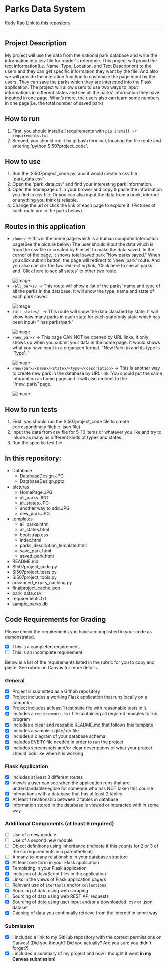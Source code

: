 # Parks Data System

Rudy Rao
[Link to this repository](https://github.com/xraorudy/SI507FinalProject_output)

---

## Project Description

My project will use the data from the national park database and write the information into csv file for reader's reference. This project will provid the text information(i.e. Name, Type, Location, and Text Description) to the users and they can get specific information they want by the file. And also we will provide the interation function to customize the page input by the users. They can save the parks which they are interested into the Flask application.  The project will allow users to use two ways to input informations in different states and see all the parks' information they have inputted in one page. What’s more, the users also can learn some numbers in one page(i.e. the total number of saved park)

## How to run

1. First, you should install all requirements with `pip install -r requirements.txt`
2. Second, you should run it by gitbash terminal, locating the file route and entering 'python SI507project_code'.

## How to use

1. Run the 'SI507project_code.py' and it would create a csv file 'park_data.csv'.
2. Open the 'park_data.csv' and find your interesting park information.
3. Open the homepage url in your brower and copy & paste the information you find in csv file. Or you can also input the data from a book, internet or anything you think is reliable.
3. Change the url or click the link of each page to explore it. (Pictures of each route are in the parts below)

## Routes in this application
- `/home/` -> this is the home page which is a human computer interaction page(See the picture below) The user should input the data which is from the csv file or created by himself to make the data saved. In the corner of the page, it shows total saved park "Now <n> parks saved." When you click submit button, the page will redirect to '/new_park' route. And you also can clik the two redirecting link, 'Click here to see all parks' and 'Click here to see all states' to other two route.</p>
![image](https://github.com/xraorudy/SI507FinalProject_output/blob/master/pictures/HomePage.JPG)
- `/all_parks/` -> This route will show a list of the parks’ name and type of all the parks in the database. It will show the type, name and state of each park saved.</p>
![image](https://github.com/xraorudy/SI507FinalProject_output/blob/master/pictures/all_parks.JPG)
- `/all_states/ ` -> This route will show the data classfied by state. It will show how many parks in each state for each state(only state which has been input) "<State and location> has <number> parks/park"</p>
![image](https://github.com/xraorudy/SI507FinalProject_output/blob/master/pictures/all_states.JPG)
- `/new_park/` -> This page CAN NOT be opened by URL links. It only shows up when you submit your data in the home page. It would shows what you have input in a organized format. "New Park: <name of the park> in <State and Location> and its type is 'Type'. <Description>"</p>
![image](https://github.com/xraorudy/SI507FinalProject_output/blob/master/pictures/new_park.JPG)
- `/new/park/<name>/<state>/<type>/<description>` -> This is another way to create new park in the database by URL link. You should put the same inforamtion as home page and it will also redirect to the "/new_park/"page.</p>
![image](https://github.com/xraorudy/SI507FinalProject_output/blob/master/pictures/another%20way%20to%20add.JPG)


## How to run tests
1. First, you should run the SI507project_code file to create correspondingly file(i.e. json file)
2. Input the data from csv file for 5-10 items or whatever you like and try to inlude as many as different kinds of types and states.
3. Run the specific test file

## In this repository:
- Database
  - DatabaseDesign.JPG
  - DatabaseDesign.pptx
- pictures
  - HomePage.JPG
  - all_parks.JPG
  - all_states.JPG
  - another way to add.JPG
  - new_park.JPG
- templates
  - all_parks.html
  - all_states.html
  - bootstrap.css
  - index.html
  - parks_description_template.html
  - save_park.html
  - saved_park.html
- README.md
- SI507project_code.py
- SI507project_tests.py
- SI507project_tools.py
- advanced_expiry_caching.py
- finalproject_cache.json
- park_data.csv
- requirements.txt
- sample_parks.db



## Code Requirements for Grading
Please check the requirements you have accomplished in your code as demonstrated.
- [x] This is a completed requirement.
- [ ] This is an incomplete requirement.

Below is a list of the requirements listed in the rubric for you to copy and paste.  See rubric on Canvas for more details.

### General
- [x] Project is submitted as a Github repository
- [x] Project includes a working Flask application that runs locally on a computer
- [x] Project includes at least 1 test suite file with reasonable tests in it.
- [x] Includes a `requirements.txt` file containing all required modules to run program
- [x] Includes a clear and readable README.md that follows this template
- [x] Includes a sample .sqlite/.db file
- [x] Includes a diagram of your database schema
- [x] Includes EVERY file needed in order to run the project
- [x] Includes screenshots and/or clear descriptions of what your project should look like when it is working

### Flask Application
- [x] Includes at least 3 different routes
- [x] View/s a user can see when the application runs that are understandable/legible for someone who has NOT taken this course
- [x] Interactions with a database that has at least 2 tables
- [x] At least 1 relationship between 2 tables in database
- [x] Information stored in the database is viewed or interacted with in some way

### Additional Components (at least 6 required)
- [ ] Use of a new module
- [ ] Use of a second new module
- [ ] Object definitions using inheritance (indicate if this counts for 2 or 3 of the six requirements in a parenthetical)
- [ ] A many-to-many relationship in your database structure
- [x] At least one form in your Flask application
- [x] Templating in your Flask application
- [x] Inclusion of JavaScript files in the application
- [x] Links in the views of Flask application page/s
- [ ] Relevant use of `itertools` and/or `collections`
- [x] Sourcing of data using web scraping
- [ ] Sourcing of data using web REST API requests
- [x] Sourcing of data using user input and/or a downloaded .csv or .json dataset
- [x] Caching of data you continually retrieve from the internet in some way

### Submission
- [x] I included a link to my GitHub repository with the correct permissions on Canvas! (Did you though? Did you actually? Are you sure you didn't forget?)
- [x] I included a summary of my project and how I thought it went **in my Canvas submission**!
